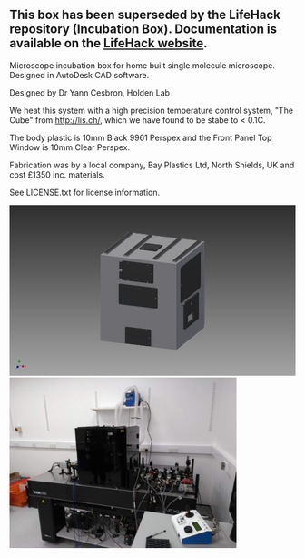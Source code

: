 ## This box has been superseded by the LifeHack repository (Incubation Box). Documentation is available on the <a href="">LifeHack website</a>.

Microscope incubation box for home built single molecule microscope.
Designed in AutoDesk CAD software.

Designed by Dr Yann Cesbron, Holden Lab

We heat this system with a high precision temperature control system, "The Cube" from http://lis.ch/, which we have found to be stabe to < 0.1C.

The body plastic is 10mm Black 9961 Perspex and the Front Panel Top Window is 10mm Clear Perspex.

Fabrication was by a local company, Bay Plastics Ltd, North Shields, UK and cost £1350 inc. materials. 

See LICENSE.txt for license information.


<img src="Incubation_box.png" height="300"/>
<img src="microscope-box.jpg" height="300"/>
